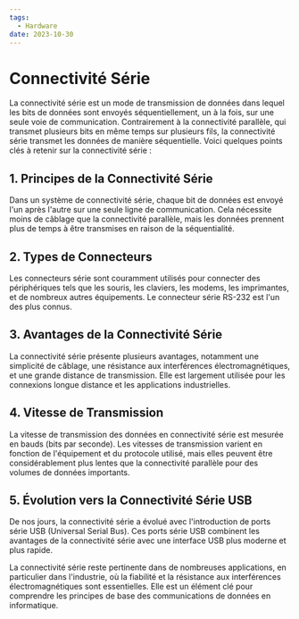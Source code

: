 ```yaml
---
tags:
  - Hardware
date: 2023-10-30
---
```

# Connectivité Série

La connectivité série est un mode de transmission de données dans lequel les bits de données sont envoyés séquentiellement, un à la fois, sur une seule voie de communication. Contrairement à la connectivité parallèle, qui transmet plusieurs bits en même temps sur plusieurs fils, la connectivité série transmet les données de manière séquentielle. Voici quelques points clés à retenir sur la connectivité série :

## 1. Principes de la Connectivité Série

Dans un système de connectivité série, chaque bit de données est envoyé l'un après l'autre sur une seule ligne de communication. Cela nécessite moins de câblage que la connectivité parallèle, mais les données prennent plus de temps à être transmises en raison de la séquentialité.

## 2. Types de Connecteurs

Les connecteurs série sont couramment utilisés pour connecter des périphériques tels que les souris, les claviers, les modems, les imprimantes, et de nombreux autres équipements. Le connecteur série RS-232 est l'un des plus connus.

## 3. Avantages de la Connectivité Série

La connectivité série présente plusieurs avantages, notamment une simplicité de câblage, une résistance aux interférences électromagnétiques, et une grande distance de transmission. Elle est largement utilisée pour les connexions longue distance et les applications industrielles.

## 4. Vitesse de Transmission

La vitesse de transmission des données en connectivité série est mesurée en bauds (bits par seconde). Les vitesses de transmission varient en fonction de l'équipement et du protocole utilisé, mais elles peuvent être considérablement plus lentes que la connectivité parallèle pour des volumes de données importants.

## 5. Évolution vers la Connectivité Série USB

De nos jours, la connectivité série a évolué avec l'introduction de ports série USB (Universal Serial Bus). Ces ports série USB combinent les avantages de la connectivité série avec une interface USB plus moderne et plus rapide.

La connectivité série reste pertinente dans de nombreuses applications, en particulier dans l'industrie, où la fiabilité et la résistance aux interférences électromagnétiques sont essentielles. Elle est un élément clé pour comprendre les principes de base des communications de données en informatique.
